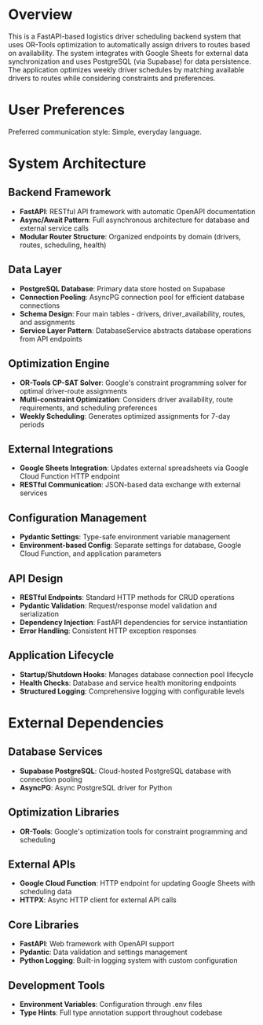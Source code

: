 # Overview

This is a FastAPI-based logistics driver scheduling backend system that uses OR-Tools optimization to automatically assign drivers to routes based on availability. The system integrates with Google Sheets for external data synchronization and uses PostgreSQL (via Supabase) for data persistence. The application optimizes weekly driver schedules by matching available drivers to routes while considering constraints and preferences.

# User Preferences

Preferred communication style: Simple, everyday language.

# System Architecture

## Backend Framework
- **FastAPI**: RESTful API framework with automatic OpenAPI documentation
- **Async/Await Pattern**: Full asynchronous architecture for database and external service calls
- **Modular Router Structure**: Organized endpoints by domain (drivers, routes, scheduling, health)

## Data Layer
- **PostgreSQL Database**: Primary data store hosted on Supabase
- **Connection Pooling**: AsyncPG connection pool for efficient database connections
- **Schema Design**: Four main tables - drivers, driver_availability, routes, and assignments
- **Service Layer Pattern**: DatabaseService abstracts database operations from API endpoints

## Optimization Engine
- **OR-Tools CP-SAT Solver**: Google's constraint programming solver for optimal driver-route assignments
- **Multi-constraint Optimization**: Considers driver availability, route requirements, and scheduling preferences
- **Weekly Scheduling**: Generates optimized assignments for 7-day periods

## External Integrations
- **Google Sheets Integration**: Updates external spreadsheets via Google Cloud Function HTTP endpoint
- **RESTful Communication**: JSON-based data exchange with external services

## Configuration Management
- **Pydantic Settings**: Type-safe environment variable management
- **Environment-based Config**: Separate settings for database, Google Cloud Function, and application parameters

## API Design
- **RESTful Endpoints**: Standard HTTP methods for CRUD operations
- **Pydantic Validation**: Request/response model validation and serialization
- **Dependency Injection**: FastAPI dependencies for service instantiation
- **Error Handling**: Consistent HTTP exception responses

## Application Lifecycle
- **Startup/Shutdown Hooks**: Manages database connection pool lifecycle
- **Health Checks**: Database and service health monitoring endpoints
- **Structured Logging**: Comprehensive logging with configurable levels

# External Dependencies

## Database Services
- **Supabase PostgreSQL**: Cloud-hosted PostgreSQL database with connection pooling
- **AsyncPG**: Async PostgreSQL driver for Python

## Optimization Libraries
- **OR-Tools**: Google's optimization tools for constraint programming and scheduling

## External APIs
- **Google Cloud Function**: HTTP endpoint for updating Google Sheets with scheduling data
- **HTTPX**: Async HTTP client for external API calls

## Core Libraries
- **FastAPI**: Web framework with OpenAPI support
- **Pydantic**: Data validation and settings management
- **Python Logging**: Built-in logging system with custom configuration

## Development Tools
- **Environment Variables**: Configuration through .env files
- **Type Hints**: Full type annotation support throughout codebase